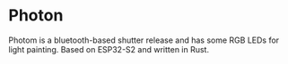 Photon
===========================

Photom is a bluetooth-based shutter release and has some RGB LEDs for light painting. Based on ESP32-S2 and written in Rust.



